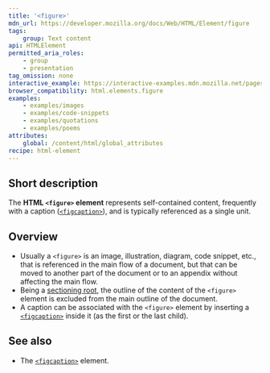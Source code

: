 ```yaml
---
title: '<figure>'
mdn_url: https://developer.mozilla.org/docs/Web/HTML/Element/figure
tags:
    group: Text content
api: HTMLElement
permitted_aria_roles:
    - group
    - presentation
tag_omission: none
interactive_example: https://interactive-examples.mdn.mozilla.net/pages/tabbed/figure.html
browser_compatibility: html.elements.figure
examples:
    - examples/images
    - examples/code-snippets
    - examples/quotations
    - examples/poems
attributes:
    global: /content/html/global_attributes
recipe: html-element
---
```


## Short description

The **HTML `<figure>` element** represents self-contained content,
frequently with a caption
([`<figcaption>`](/en-US/docs/Web/HTML/Element/figcaption)),
and is typically referenced as a single unit.

## Overview

- Usually a `<figure>` is an image, illustration, diagram, code
  snippet, etc., that is referenced in the main flow of a document,
  but that can be moved to another part of the document or to an
  appendix without affecting the main flow.
- Being a [sectioning root](/en-US/docs/Web/Guide/HTML/Using_HTML_sections_and_outlines#Sectioning_roots),
  the outline of the content of the `<figure>` element is excluded
  from the main outline of the document.
- A caption can be associated with the `<figure>` element by inserting
  a [`<figcaption>`](/en-US/docs/Web/HTML/Element/figcaption)
  inside it (as the first or the last child).

## See also

- The [`<figcaption>`](/en-US/docs/Web/HTML/Element/figcaption) element.
